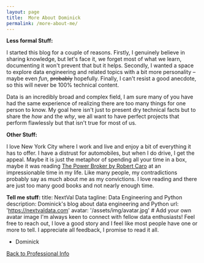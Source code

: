 ```yaml
---
layout: page
title:  More About Dominick
permalink: /more-about-me/
---
```


**Less formal Stuff:**

I started this blog for a couple of reasons. Firstly, I genuinely believe in sharing knowledge, but let's face it, we forget most of what we learn, documenting it won't prevent that but it helps.  Secondly, I wanted a space to explore data engineering and related topics with a bit more personality – maybe even *fun*, ~~probably~~ hopefully. Finally, I can't resist a good anecdote, so this will never be 100% technical content.   


Data is an incredibly broad and complex field, I am sure many of you have had the same experience of realizing there are too many things for one person to know. My goal here isn't just to present dry technical facts but to share the *how* and the *why*, we all want to have perfect projects that perform flawlessly but that isn't true for most of us.  

**Other Stuff:**

I love New York City where I work and live and enjoy a bit of everything it has to offer. I have a distrust for automobiles, but when I do drive, I get the appeal. Maybe it is just the metaphor of spending all your time in a box, maybe it was reading [The Power Broker by Robert Caro](https://www.amazon.com/Power-Broker-Robert-Moses-Fall/dp/0394720245) at an impressionable time in my life. Like many people, my contradictions probably say as much about me as my convictions. I love reading and there are just too many good books and not nearly enough time.  

**Tell me stuff:**
title: NextVal Data
tagline: Data Engineering and Python
description: Dominick's blog about data engineering and Python
url: 'https://nextvaldata.com'
avatar: '/assets/img/avatar.jpg' # Add your own avatar image
I'm always keen to connect with fellow data enthusiasts! Feel free to reach out, I love a good story and I feel like most people have one or more to tell. I appreciate all feedback, I promise to read it all.

* Dominick

<div class="text-center mt-5">
  <a href="/about/" class="btn btn-primary">Back to Professional Info</a>
</div>